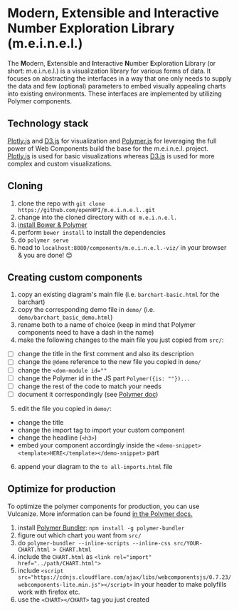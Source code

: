 # Modern, Extensible and Interactive Number Exploration Library (m.e.i.n.e.l.)
The **M**odern, **E**xtensible and **I**nteractive **N**umber **E**xploration **L**ibrary (or short: m.e.i.n.e.l.) is a visualization library for various forms of data.
It focuses on abstracting the interfaces in a way that one only needs to supply the data and few (optional) parameters to embed visually appealing charts into existing environments.
These interfaces are implemented by utilizing Polymer components.

## Technology stack
[Plotly.js](https://plot.ly/javascript/) and [D3.js](https://d3js.org/) for visualization and [Polymer.js](https://www.polymer-project.org/1.0/) for leveraging the full power of Web Components build the base for the m.e.i.n.e.l. project.<br>
[Plotly.js](https://plot.ly/javascript/) is used for basic visualizations whereas [D3.js](https://d3js.org/) is used for more complex and custom visualizations.

## Cloning
1. clone the repo with `git clone https://github.com/openHPI/m.e.i.n.e.l..git`
2. change into the cloned directory with `cd m.e.i.n.e.l.`
3. [install Bower & Polymer](https://www.polymer-project.org/1.0/docs/tools/polymer-cli)
4. perform `bower install` to install the dependencies
5. do `polymer serve`
6. head to `localhost:8080/components/m.e.i.n.e.l.-viz/` in your browser & you are done! :blush:

## Creating custom components
1. copy an existing diagram's main file (i.e. `barchart-basic.html` for the barchart)
2. copy the corresponding demo file in `demo/` (i.e. `demo/barchart_basic_demo.html`)
3. rename both to a name of choice (keep in mind that Polymer components need to have a dash in the name)
4. make the following changes to the main file you just copied from `src/`:
  - [ ] change the title in the first comment and also its description
  - [ ] change the `@demo` reference to the new file you copied in `demo/`
  - [ ] change the `<dom-module id=""`
  - [ ] change the Polymer id in the JS part `Polymer({is: ""})...`
  - [ ] change the rest of the code to match your needs
  - [ ] document it correspondingly (see [Polymer doc](https://www.polymer-project.org/1.0/docs/tools/documentation))
5. edit the file you copied in `demo/`:
  - change the title
  - change the import tag to import your custom component
  - change the headline (`<h3>`)
  - embed your component accordingly inside the `<demo-snippet><template>HERE</template></demo-snippet>` part
6. append your diagram to the `to all-imports.html` file

## Optimize for production
To optimize the polymer components for production, you can use Vulcanize.
More information can be found [in the Polymer docs.](https://www.polymer-project.org/1.0/docs/tools/optimize-for-production)

1. install [Polymer Bundler](https://github.com/Polymer/polymer-bundler): `npm install -g polymer-bundler`
2. figure out which chart you want from `src/`
3. do `polymer-bundler --inline-scripts --inline-css src/YOUR-CHART.html > CHART.html`
4. include the `CHART.html` as `<link rel="import" href="../path/CHART.html">`
5. include `<script src="https://cdnjs.cloudflare.com/ajax/libs/webcomponentsjs/0.7.23/webcomponents-lite.min.js"></script>` in your header to make polyfills work with firefox etc.
6. use the `<CHART></CHART>` tag you just created
